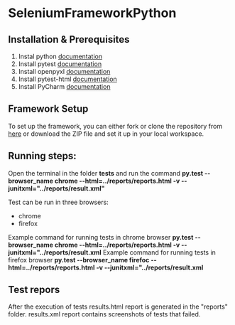 # SeleniumFrameworkPython

## Installation & Prerequisites
1. Instal python [documentation](https://www.python.org/downloads/)
2. Install pytest [documentation](https://docs.pytest.org/en/7.1.x/getting-started.html)
3. Install openpyxl [documentation](https://pypi.org/project/openpyxl/)
4. Install pytest-html [documentation](https://pypi.org/project/pytest-html/)
5. Install PyCharm [documentation](https://www.jetbrains.com/help/pycharm/installation-guide.html)
  
## Framework Setup
To set up the framework, you can either fork or clone the repository from [here](https://github.com/markogavrilovic032/SeleniumFrameworkPyhton.git) or download the ZIP file and set it up in your local workspace.

## Running steps:
Open the terminal in the folder **tests** and run the command **py.test --browser_name chrome --html=../reports/reports.html -v --junitxml="../reports/result.xml"**
   
Test can be run in three browsers:
  - chrome
  - firefox

Example command for running tests in chrome browser
**py.test --browser_name chrome --html=../reports/reports.html -v --junitxml="../reports/result.xml**
Example command for running tests in firefox browser
**py.test --browser_name firefoc --html=../reports/reports.html -v --junitxml="../reports/result.xml**

## Test repors
After the execution of tests results.html report is generated in the "reports" folder. 
results.xml report contains screenshots of tests that failed.
